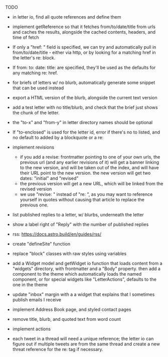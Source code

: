 TODO

- in letter io, find all quote references and define them
- implement getReference so that it fetches from/to/date/title from urls and caches the results,
  alongside the cached contents, headers, and time of fetch
- If only a "href: " field is specified, we can try and automatically
  pull in from/to/date/title - either via http, or by looking for a matching href in the letter's
  re: block.
- If from: to: date: title: are specified, they'll be used as the defaults for any
  matching re: href.

- for briefs of letters w/ no blurb, automatically generate some snippet that can be used instead
- export a HTML version of the blurb, alongside the current text version
- add a test letter with no title/blurb, and check that the brief just shows the chunk of the letter.

- the "to-x" and "from-y" in letter directory names should be optional
- If "to-enclosed" is used for the letter id, error if there's no to listed,
  and no default to added by a blockquote or a re:

- implement revisions
  * if you add a revise: frontmatter pointing to one of your own urls, the previous url (and any earlier revisions of it) will get a banner linking to the new version, and will be taken out of the index, and will have their URL point to the new version. the new version will get two dates: "initial" and "revised"
  * the previous version will get a new URL, which will be linked from the revised version
  * we use "revise: " instead of "re: ", as you may want to reference yourself in quotes without
    causing that article to replace the previous one.

- list published replies to a letter, w/ blurbs, underneath the letter
- show a label right of "Reply" with the number of published replies

- rss: https://docs.astro.build/en/guides/rss/

- create "defineSite" function

- replace "block" classes with raw styles using variables

- add a Widget model and getWidget io function that loads content from a "widgets" directory,
  with frontmatter and a "Body" property.
  then add a <Widget> component to the theme which automatically loads the named component,
  or for special widgets like "LetterActions", defaults to the one in the theme
- update "inbox" margin with a a widget that explains that I sometimes publish emails I receive

- implement Address Book page, and styled contact pages

- remove title, blurb, and quoted text from word count

- implement actions

- each tweet in a thread will need a unique reference;
  the letter io can figure out if multiple tweets are
  from the same thread and create a new threat reference for the re:
  tag if necessary.
